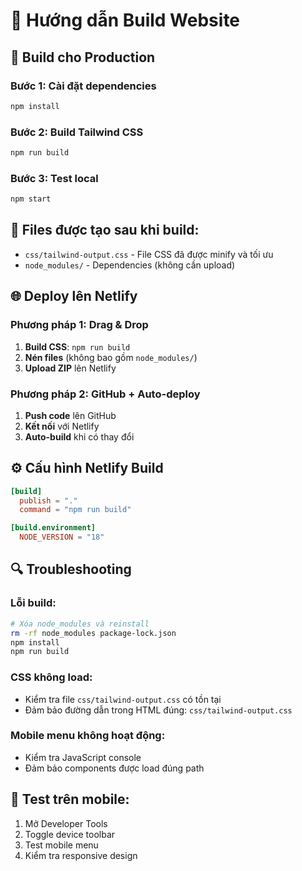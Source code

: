 # 🔧 Hướng dẫn Build Website

## 🚀 Build cho Production

### Bước 1: Cài đặt dependencies
```bash
npm install
```

### Bước 2: Build Tailwind CSS
```bash
npm run build
```

### Bước 3: Test local
```bash
npm start
```

## 📁 Files được tạo sau khi build:
- `css/tailwind-output.css` - File CSS đã được minify và tối ưu
- `node_modules/` - Dependencies (không cần upload)

## 🌐 Deploy lên Netlify

### Phương pháp 1: Drag & Drop
1. **Build CSS**: `npm run build`
2. **Nén files** (không bao gồm `node_modules/`)
3. **Upload ZIP** lên Netlify

### Phương pháp 2: GitHub + Auto-deploy
1. **Push code** lên GitHub
2. **Kết nối** với Netlify
3. **Auto-build** khi có thay đổi

## ⚙️ Cấu hình Netlify Build
```toml
[build]
  publish = "."
  command = "npm run build"

[build.environment]
  NODE_VERSION = "18"
```

## 🔍 Troubleshooting

### Lỗi build:
```bash
# Xóa node_modules và reinstall
rm -rf node_modules package-lock.json
npm install
npm run build
```

### CSS không load:
- Kiểm tra file `css/tailwind-output.css` có tồn tại
- Đảm bảo đường dẫn trong HTML đúng: `css/tailwind-output.css`

### Mobile menu không hoạt động:
- Kiểm tra JavaScript console
- Đảm bảo components được load đúng path

## 📱 Test trên mobile:
1. Mở Developer Tools
2. Toggle device toolbar
3. Test mobile menu
4. Kiểm tra responsive design
